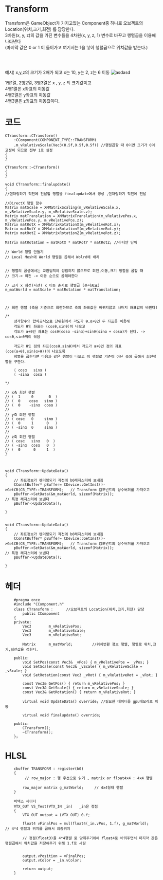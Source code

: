 Transform
===============
Transform은 GameObject가 가지고있는 Component중 하나로 오브젝트의 Location(위치,크기,회전) 를 담당한다.  
3차원(x, y, z)의 값을 가진 변수들을 4차원(x, y, z, 1) 변수로 바꾸고 행렬곱을 이용해 나타낸다  
(마지막 값은 0 or 1 이 들어가고 여기서는 1을 넣어 행렬곱으로 위치값을 받는다.)  

<br/>
<br/>

    
예시) x,y,z의 크기가 2배가 되고 x는 10, y는 2, z는 6 이동
![asdasd](https://user-images.githubusercontent.com/66587512/160394906-fe6d6b7f-e80b-4343-a699-9c00475de8a2.PNG)


1행1열, 2행2열, 3행3열은 x , y, z 의 크기값이고  
4행1열은 x좌표의 이동값  
4행2열은 y좌표의 이동값   
4행3열은 z좌표의 이동값이다.  


코드
==========================================

	CTransform::CTransform()
		:CComponent(COMPONENT_TYPE::TRANSFORM)
		,m_vRelativeScale(Vec3(0.5f,0.5f,0.5f))	//행렬곱할 때 0이면 크기가 0이 고정이 되므로 전부 1로 설정
	{
	}
	
	CTransform::~CTransform()
	{
	}
	
	void CTransform::finalupdate()
	{
	//렌더링하기 직전에 전달할 행렬을 finalupdate에서 생성 ,렌더링하기 직전에 전달

	//DirectX 행렬 함수
	Matrix matScale = XMMatrixScaling(m_vRelativeScale.x, m_vRelativeScale.y, m_vRelativeScale.z); 
	Matrix matTranslation = XMMatrixTranslation(m_vRelativePos.x, m_vRelativePos.y, m_vRelativePos.z);
	Matrix matRotX = XMMatrixRotationX(m_vRelativeRot.x);
	Matrix matRotY = XMMatrixRotationY(m_vRelativeRot.y);
	Matrix matRotZ = XMMatrixRotationZ(m_vRelativeRot.z);

	Matrix matRotation = matRotX * matRotY * matRotZ; //라디안 단위

	// World 행렬 만들기
	// Local Mesh에 World 행렬을 곱해서 Wolrd에 배치


	// 행렬의 곱셈에서는 교환법칙이 성립하지 않으므로 회전,이동,크기 행렬을 곱할 때 
	// 크기-> 회전 -> 이동 순으로 곱해야한다
	
	// 크기 x 회전(자전) x 이동 순서로 행렬곱 (순서중요)
	m_matWorld = matScale * matRotation * matTranslation;

	

	// 회전 행렬 (축을 기준으로 회전하므로 축의 좌표값은 바뀌지않고 나머지 좌표값이 바뀐다)

	/*
	    삼각함수의 합차공식으로 단위원에서 각도가 θ,α+θ인 두 좌표를 이용해 
		각도가 θ인 좌표는 (cosθ,sinθ)이 나오고 
		각도가 α+θ인 좌표는 cosθ(cosα -sinα)+sinθ(sinα + cosα)가 된다. -> cosθ,sinθ끼리 묶음
		
		각도가 θ인 점의 좌표(cosθ,sinθ)에서 각도가 α+θ인 점의 좌표(cos(α+θ),sin(α+θ))이 나오도록
		행렬을 곱한다면 다음과 같은 행렬이 나오고 이 행렬로 기준이 아닌 축에 곱해서 회전행렬을 구한다. 

		( cosα   sinα )
		( -sinα  cosα ) 
		
	*/

	// x축 회전 행렬
	// (  1     0	    0  )
	// (  0    cosα   sinα )
	// (  0    -sinα  cosα )
	// 
	// y축 회전 행렬
	// ( cosα   0	  sinα )
	// (  0     1      0   )
	// ( -sinα  0     sinα )
	// 
	// z축 회전 행렬
	// ( cosα   sinα   0  )
	// ( -sinα  cosα   0  )
	// (  0      0     1  )
	}
	
	
	
	void CTransform::UpdateData()
	{
		// 좌표정보가 렌더링되기 직전에 b0레지스터에 보내짐
		CConstBuffer* pBuffer= CDevice::GetInst()->GetCB(CB_TYPE::TRANSFORM);	// Transform 컴포넌트의 상수버퍼를 가져오고
		pBuffer->SetData(&m_matWorld, sizeof(Matrix));							// 특정 레지스터에 보낸다
		pBuffer->UpdateData();
	
	}

    	 
    void CTransform::UpdateData()
    {
    	// 좌표정보가 렌더링되기 직전에 b0레지스터에 보내짐
    	CConstBuffer* pBuffer= CDevice::GetInst()->GetCB(CB_TYPE::TRANSFORM);	// Transform 컴포넌트의 상수버퍼를 가져오고
    	pBuffer->SetData(&m_matWorld, sizeof(Matrix));							// 특정 레지스터에 보낸다
    	pBuffer->UpdateData();
    
    }
	
헤더
===========
        #pragma once
        #include "CComponent.h"
        class CTransform :      //오브젝트의 Location(위치,크기,회전) 담당
            public CComponent
        {
        private:
            Vec3        m_vRelativePos;
            Vec3        m_vRelativeScale;
            Vec3        m_vRelativeRot;
        
            Matrix      m_matWorld;         //위치변환 정보 행렬, 행렬로 위치,크기,회전값을 정한다.
        
        public:
            void SetPos(const Vec3& _vPos) { m_vRelativePos = _vPos; }
            void SetScale(const Vec3& _vScale) { m_vRelativeScale = _vScale; }
            void SetRotation(const Vec3 _vRot) { m_vRelativeRot = _vRot; }
        
            const Vec3& GetPos() { return m_vRelativePos; }
            const Vec3& GetScale() { return m_vRelativeScale; }
            const Vec3& GetRotation() { return m_vRelativeRot; }
        
            virtual void UpdateData() override; //필요한 데이터를 gpu메모리로 이동
        
            virtual void finalupdate() override;
        
        public:
            CTransform();
            ~CTransform();
        };
        
HLSL
=======================
        
        cbuffer TRANSFORM : register(b0)
        {
             // row_major : 행 우선으로 읽기 , matrix or float4x4 : 4x4 행렬
             
            row_major matrix g_matWorld;     // 4x4형태 행렬
        }
        
        버텍스 셰이더
        VTX_OUT VS_Test(VTX_IN _in)   _in은 정점
        {
            VTX_OUT output = (VTX_OUT) 0.f;
            
            float4 vFinalPos = mul(float4(_in.vPos, 1.f), g_matWorld);   // 4*4 행렬과 위치를 곱해서 최종위치
            
            // 정점(float3)을 4*4행렬 로 맞춰주기위해 float4로 바꿔주면서 마지막 값은 행렬곱해서 위치값을 저장해주기 위해 1.f로 세팅
           
            
            output.vPosition = vFinalPos;
            output.vColor = _in.vColor;
            
            return output;
        }
        

